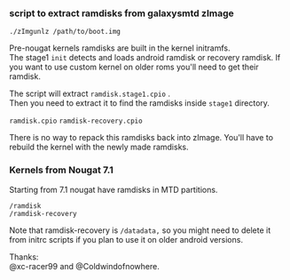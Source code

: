 ### script to extract ramdisks from galaxysmtd zImage

`
./zImgunlz /path/to/boot.img
`

Pre-nougat kernels ramdisks are built in the kernel initramfs.  
The stage1 `init` detects and loads android ramdisk or recovery ramdisk. 
If you want to use custom kernel on older roms you'll need to get their ramdisk.  

The script will extract `ramdisk.stage1.cpio` .  
Then you need to extract it to find the ramdisks inside `stage1` directory.  

`ramdisk.cpio` `ramdisk-recovery.cpio`

There is no way to repack this ramdisks back into zImage.
You'll have to rebuild the kernel with the newly made ramdisks.

### Kernels from Nougat 7.1
Starting from 7.1 nougat have ramdisks in MTD partitions.  
```
/ramdisk  
/ramdisk-recovery
```

Note that ramdisk-recovery is `/datadata,` so you might need to delete it from initrc scripts if you plan to use it on older android versions.

Thanks:  
@xc-racer99 and @Coldwindofnowhere.
